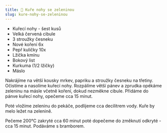 ```yaml
---
title: 🥕 Kuře nohy se zeleninou
slug: kure-nohy-se-zeleninou
---
```


* Kuřecí nohy - šest kusů
* Velká červená cibule
* 3 stroužky česneku
* Nové koření 6x
* Pepř kuličky 10x
* Lžička kmínu
* Bokový list
* Kurkuma (1/2 lžičky)
* Máslo

Nakrájíme na větší kousky mrkev, papriku a stroužky česneku na třetiny. Očistíme a nasolíme kuřecí nohy. Rozpálíme větší
pánev a zprudka opékáme zeleninu na másle včetně koření, dokud nezměkne cibule. Přidáme do pánve kuřecí nohy, opečeme
cca 15 minut.

Poté vložíme zeleninu do pekáče, podlijeme cca decilitrem vody. Kuře by melo ležet na zelenině.

Pečeme 200°C zakryté cca 60 minut poté dopečeme do změknutí odkryté - cca 15 minut. Podáváme s bramborem.
